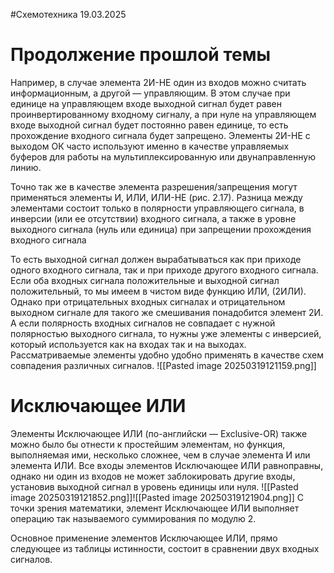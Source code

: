 #Схемотехника 
19.03.2025
# Продолжение прошлой темы
Например, в случае элемента 2И-НЕ один из входов можно считать информационным, а другой — управляющим. В этом случае при единице на управляющем входе выходной сигнал будет равен проинвертированному входному сигналу, а при нуле на управляющем входе выходной сигнал будет постоянно равен единице, то есть прохождение входного сигнала будет запрещено. Элементы 2И-НЕ с выходом ОК часто используют именно в качестве управляемых буферов для работы на мультиплексированную или двунаправленную линию.

Точно так же в качестве элемента разрешения/запрещения могут применяться элементы И, ИЛИ, ИЛИ-НЕ (рис. 2.17). Разница между элементами состоит только в полярности управляющего сигнала, в инверсии (или ее отсутствии) входного сигнала, а также в уровне выходного сигнала (нуль или единица) при запрещении прохождения входного сигнала

То есть выходной сигнал должен вырабатываться как при приходе одного входного сигнала, так и при приходе другого входного сигнала. Если оба входных сигнала положительные и выходной сигнал положительный, то мы имеем в чистом виде функцию ИЛИ,  (2ИЛИ). Однако при отрицательных входных сигналах и отрицательном выходном сигнале для такого же смешивания понадобится элемент 2И. А если полярность входных сигналов не совпадает с нужной полярностью выходного сигнала, то нужны уже элементы с инверсией, который используется как на входах так и на выходах. Рассматриваемые элементы удобно удобно применять в качестве схем совпадения различных сигналов.
![[Pasted image 20250319121159.png]]

# Исключающее ИЛИ
Элементы Исключающее ИЛИ (по-английски — Exclusive-OR) также можно было бы отнести к простейшим элементам, но функция, выполняемая ими, несколько сложнее, чем в случае элемента И или элемента ИЛИ. Все входы элементов Исключающее ИЛИ равноправны, однако ни один из входов не может заблокировать другие входы, установив выходной сигнал в уровень единицы или нуля.
![[Pasted image 20250319121852.png]]![[Pasted image 20250319121904.png]]
С точки зрения математики, элемент Исключающее ИЛИ выполняет операцию так называемого суммирования по модулю 2.

Основное применение элементов Исключающее ИЛИ, прямо следующее из таблицы истинности, состоит в сравнении двух входных сигналов.